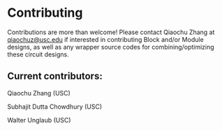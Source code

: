 # Contributing

Contributions are more than welcome! Please contact Qiaochu Zhang at <qiaochuz@usc.edu> if interested in contributing Block and/or Module designs, as well as any wrapper source codes for combining/optimizing these circuit designs.

## Current contributors:
Qiaochu Zhang (USC)

Subhajit Dutta Chowdhury (USC)

Walter Unglaub (USC)

